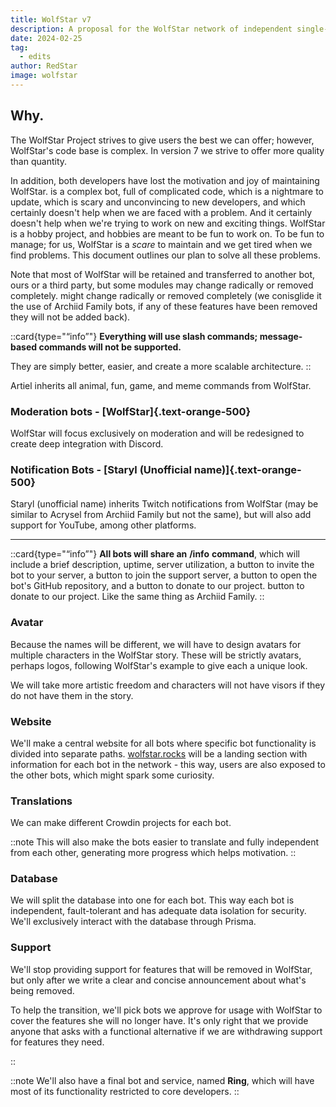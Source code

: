 ```yaml
---
title: WolfStar v7
description: A proposal for the WolfStar network of independent single-purpose bots.
date: 2024-02-25
tag:
  - edits
author: RedStar
image: wolfstar
---
```


## Why.

The WolfStar Project strives to give users the best we can offer; however, WolfStar's code base is complex. In version 7
we strive to offer more quality than quantity.

In addition, both developers have lost the motivation and joy of maintaining WolfStar. is a complex bot, full of
complicated code, which is a nightmare to update, which is scary and unconvincing to new developers, and which certainly
doesn't help when we are faced with a problem. And it certainly doesn't help when we're trying to work on new and
exciting things. WolfStar is a hobby project, and hobbies are meant to be fun to work on. To be fun to manage; for us,
WolfStar is a _scare_ to maintain and we get tired when we find problems. This document outlines our plan to solve all
these problems.

Note that most of WolfStar will be retained and transferred to another bot, ours or a third party, but some modules may
change radically or removed completely. might change radically or removed completely (we conisglide it the use of
Archiid Family bots, if any of these features have been removed they will not be added back).

::card{type="“info”"} **Everything will use slash commands; message-based commands will not be supported.**

They are simply better, easier, and create a more scalable architecture. ::

Artiel inherits all animal, fun, game, and meme commands from WolfStar.

### Moderation bots - [WolfStar]{.text-orange-500}

WolfStar will focus exclusively on moderation and will be redesigned to create deep integration with Discord.

### Notification Bots - [Staryl (Unofficial name)]{.text-orange-500}

Staryl (unofficial name) inherits Twitch notifications from WolfStar (may be similar to Acrysel from Archiid Family but
not the same), but will also add support for YouTube, among other platforms.

---

::card{type="“info”"} **All bots will share an** **/info** **command**, which will include a brief description, uptime,
server utilization, a button to invite the bot to your server, a button to join the support server, a button to open the
bot's GitHub repository, and a button to donate to our project. button to donate to our project. Like the same thing as
Archiid Family. ::

### Avatar

Because the names will be different, we will have to design avatars for multiple characters in the WolfStar story. These
will be strictly avatars, perhaps logos, following WolfStar's example to give each a unique look.

We will take more artistic freedom and characters will not have visors if they do not have them in the story.

### Website

We'll make a central website for all bots where specific bot functionality is divided into separate paths.
[wolfstar.rocks](https://wolfstar.rocks) will be a landing section with information for each bot in the network - this
way, users are also exposed to the other bots, which might spark some curiosity.

### Translations

We can make different Crowdin projects for each bot.

::note This will also make the bots easier to translate and fully independent from each other, generating more progress
which helps motivation. ::

### Database

We will split the database into one for each bot. This way each bot is independent, fault-tolerant and has adequate data
isolation for security. We'll exclusively interact with the database through Prisma.

### Support

We'll stop providing support for features that will be removed in WolfStar, but only after we write a clear and concise
announcement about what's being removed.

To help the transition, we'll pick bots we approve for usage with WolfStar to cover the features she will no longer
have. It's only right that we provide anyone that asks with a functional alternative if we are withdrawing support for
features they need.

\::

::note We'll also have a final bot and service, named **Ring**, which will have most of its functionality restricted to
core developers. ::

